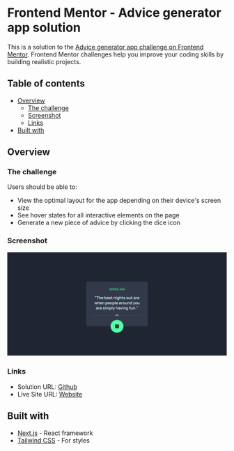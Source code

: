 # Frontend Mentor - Advice generator app solution

This is a solution to the [Advice generator app challenge on Frontend Mentor](https://www.frontendmentor.io/challenges/advice-generator-app-QdUG-13db). Frontend Mentor challenges help you improve your coding skills by building realistic projects.

## Table of contents

- [Overview](#overview)
  - [The challenge](#the-challenge)
  - [Screenshot](#screenshot)
  - [Links](#links)
- [Built with](#built-with)

## Overview

### The challenge

Users should be able to:

- View the optimal layout for the app depending on their device's screen size
- See hover states for all interactive elements on the page
- Generate a new piece of advice by clicking the dice icon

### Screenshot

![](./public/images/screenshot.png)

### Links

- Solution URL: [Github](https://github.com/Asonance11/frontend-mentor-challenge)
- Live Site URL: [Website](https://advice-generator-nine-pink.vercel.app/)

## Built with

- [Next.js](https://nextjs.org/) - React framework
- [Tailwind CSS](https://tailwindcss.com/) - For styles

